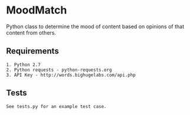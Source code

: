 # MoodMatch

Python class to determine the mood of content based on opinions of that content from others.

## Requirements

    1. Python 2.7
    2. Python requests - python-requests.org
    3. API Key - http://words.bighugelabs.com/api.php

## Tests

    See tests.py for an example test case.



